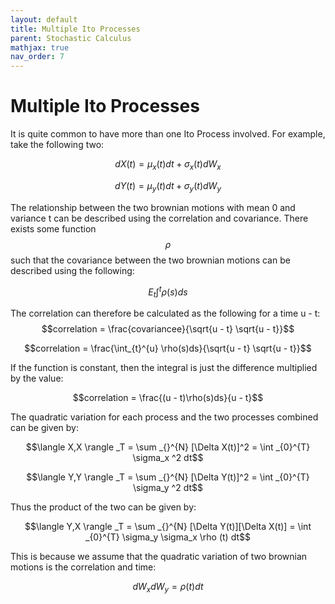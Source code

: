 ```yaml
---
layout: default
title: Multiple Ito Processes
parent: Stochastic Calculus
mathjax: true
nav_order: 7
---
```

# Multiple Ito Processes
It is quite common to have more than one Ito Process involved. For example, take the following two:

$$dX(t) = \mu_x (t)dt + \sigma_x (t)dW_x$$

$$dY(t) = \mu_y (t)dt + \sigma_y (t)dW_y$$

The relationship between the two brownian motions with mean 0 and variance t can be described using the correlation and covariance. There exists some function $$\rho$$ such that the covariance between the two brownian motions can be described using the following:

$$E_t \int_{}^{t} \rho(s)ds$$

The correlation can therefore be calculated as the following for a time u - t:
$$correlation = \frac{covariancee}{\sqrt{u - t} \sqrt{u - t}}$$

$$correlation = \frac{\int_{t}^{u} \rho(s)ds}{\sqrt{u - t} \sqrt{u - t}}$$

If the function is constant, then the integral is just the difference multiplied by the value:

$$correlation = \frac{(u - t)\rho(s)ds}{u - t}$$

The quadratic variation for each process and the two processes combined can be given by:

$$\langle X,X \rangle _T = \sum _{}^{N} [\Delta X(t)]^2 = \int _{0}^{T} \sigma_x ^2 dt$$

$$\langle Y,Y \rangle _T = \sum _{}^{N} [\Delta Y(t)]^2 = \int _{0}^{T} \sigma_y ^2 dt$$

Thus the product of the two can be given by:

$$\langle Y,X \rangle _T = \sum _{}^{N} [\Delta Y(t)][\Delta X(t)] = \int _{0}^{T} \sigma_y \sigma_x \rho (t) dt$$

This is because we assume that the quadratic variation of two brownian motions is the correlation and time: 

$$dW_x dW_y = \rho (t) dt $$
